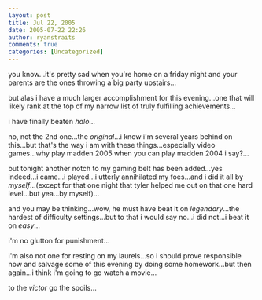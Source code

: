 ```yaml
---
layout: post
title: Jul 22, 2005
date: 2005-07-22 22:26
author: ryanstraits
comments: true
categories: [Uncategorized]
---
```

you know...it's pretty sad when you're home on a friday night and your parents are the ones throwing a big party upstairs...

but alas i have a much larger accomplishment for this evening...one that will likely rank at the top of my narrow list of truly fulfilling achievements...

i have finally beaten <em>halo</em>...

no, not the 2nd one...the <em>original</em>...i know i'm several years behind on this...but that's the way i am with these things...especially video games...why play madden 2005 when you can play madden 2004 i say?...

but tonight another notch to my gaming belt has been added...yes indeed...i came...i played...i utterly annihilated my foes...and i did it all by <em>myself</em>...(except for that one night that tyler helped me out on that one hard level...but yea...by myself)...

and you may be thinking...wow, he must have beat it on <em>legendary</em>...the hardest of difficulty settings...but to that i would say no...i did not...i beat it on <em>easy</em>...

i'm no glutton for punishment...

i'm also not one for resting on my laurels...so i should prove responsible now and salvage some of this evening by doing some homework...but then again...i think i'm going to go watch a movie...

to the <em>victor</em> go the spoils...
